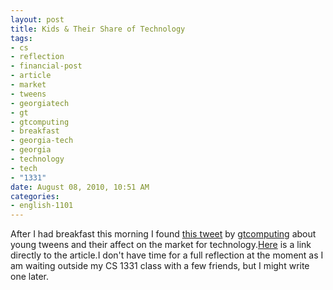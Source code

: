```yaml
--- 
layout: post
title: Kids & Their Share of Technology
tags: 
- cs
- reflection
- financial-post
- article
- market
- tweens
- georgiatech
- gt
- gtcomputing
- breakfast
- georgia-tech
- georgia
- technology
- tech
- "1331"
date: August 08, 2010, 10:51 AM
categories: 
- english-1101
---
```

After I had breakfast this morning I found [this tweet](http://twitter.com/gtcomputing/status/22524181315) by [gtcomputing](http://twitter.com/gtcomputing) about young tweens and their affect on the market for technology.[Here](http://www.financialpost.com/news/tiny+power+shoppers/3452047/story.html) is a link directly to the article.I don't have time for a full reflection at the moment as I am waiting outside my CS 1331 class with a few friends, but I might write one later.
